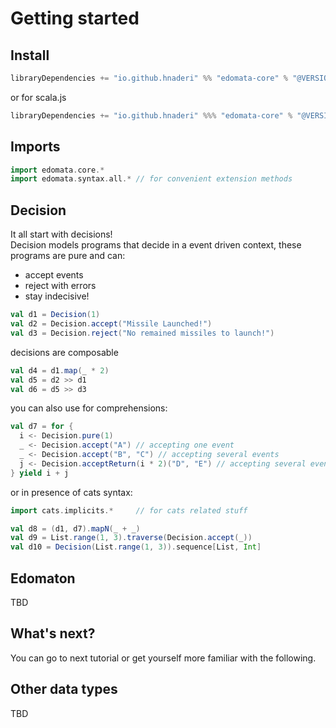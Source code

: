 # Getting started

## Install 

```scala
libraryDependencies += "io.github.hnaderi" %% "edomata-core" % "@VERSION@"
```

or for scala.js
```scala
libraryDependencies += "io.github.hnaderi" %%% "edomata-core" % "@VERSION@"
```

## Imports

```scala mdoc
import edomata.core.*
import edomata.syntax.all.* // for convenient extension methods
```

## Decision
It all start with decisions!  
Decision models programs that decide in a event driven context, these programs are pure and can:  
- accept events  
- reject with errors  
- stay indecisive!  

```scala mdoc
val d1 = Decision(1)
val d2 = Decision.accept("Missile Launched!")
val d3 = Decision.reject("No remained missiles to launch!")
```

decisions are composable  
```scala mdoc
val d4 = d1.map(_ * 2)
val d5 = d2 >> d1
val d6 = d5 >> d3
```

you can also use for comprehensions:  
```scala mdoc
val d7 = for {
  i <- Decision.pure(1)
  _ <- Decision.accept("A") // accepting one event
  _ <- Decision.accept("B", "C") // accepting several events
  j <- Decision.acceptReturn(i * 2)("D", "E") // accepting several events and returning a value
} yield i + j

```

or in presence of cats syntax:  
```scala mdoc
import cats.implicits.*     // for cats related stuff

val d8 = (d1, d7).mapN(_ + _)
val d9 = List.range(1, 3).traverse(Decision.accept(_))
val d10 = Decision(List.range(1, 3)).sequence[List, Int]
```

## Edomaton

TBD

## What's next?

You can go to next tutorial or get yourself more familiar with the following.

## Other data types

TBD
